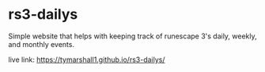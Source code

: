 # rs3-dailys

Simple website that helps with keeping track of runescape 3's daily, weekly, and monthly events.

live link: https://tymarshall1.github.io/rs3-dailys/
